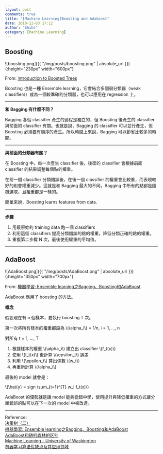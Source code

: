 ```yaml
---
layout: post
comments: true
title: "[Machine Learning]Boosting and Adaboost"
date: 2018-12-03 17:12
author: "Shihs"
category: [Machine Learning]
---
```


## Boosting 

![boosting.png]({{ "/img/posts/boosting.png" | absolute_url }}){:height="230px" width="600px"}

From: [Introduction to Boosted Trees](https://blog.bigml.com/2017/03/14/introduction-to-boosted-trees/)

Boosting 也是一種 Ensemble learning，它會結合多個弱分類器（weak classifiers）成為一個較準確的分類器，也可以應用在 regression 上。

***

**和 Bagging 有什麼不同？**

Bagging 各個 classifier 產生的過程是獨立的，但 Boosting 後產生的 classifier 與前面的 classifier 有關。也就是說，Bagging 的 classifier 可以並行產生，但 Boosting 必須要有順序的產生。所以時間上來說，Bagging 可以節省比較多的時間。

***

**與前面的分類器有關？**

在 Boosting 中，每一次產生 classifier 後，後面的 classifier 會根據前面 classifier 的結果調整每個點的權重。

在前一個 classifier 分類錯誤後，在後一個 classifier 的權重會比較重，而表現較好的則會權重減少。這就是和 Bagging 最大的不同，Bagging 中所有的點都是隨機選取，且權重都是一樣的。

簡單來說，Boosting learns features from data.

***

**步驟**

1. 用最原始的 training data 跑一個 classifiers
2. 利用這個 classifiers 提高分類錯誤的點的權重，降低分類正確的點的權重。
3. 重複第二步驟 N 次，最後使用權重的平均值。

***

## AdaBoost

![AdaBoost.png]({{ "/img/posts/AdaBoost.png" | absolute_url }}){:height="350px" width="700px"}

From: [機器學習: Ensemble learning之Bagging、Boosting和AdaBoost](https://medium.com/@chih.sheng.huang821/機器學習-ensemble-learning之bagging-boosting和adaboost-af031229ebc3)

AdaBoost 應用了 boosting 的方法。

**概念**

假設現在有 n 個樣本，要執行 boosting T 次。

第一次將所有樣本的權重都設為 \\(\alpha_i\\) = 1/n, i = 1, ..., n

對所有 t = 1, ..., T
1. 根據樣本的權重 \\(\alpha_i\\) 建立出 classifier \\(f_t(x)\\)
2. 使用 \\(f_t(x)\\) 後計算 \\(\epsilon_t\\) 誤差
3. 利用 \\(\epsilon_t\\) 算出係數 \\(w_t\\)
4. 再重新計算 \\(\alpha_i\\)

最後的 model 就會是：


\\(\hat{y} = sign \sum_{t=1}^{T} w_i f_t(x)\\)

AdaBoost 的優勢就是讓 model 能夠從錯中學，使用提升與降低權重的方式讓分類錯誤的點可以在下一次的 model 中被改進。

***

Reference:
<br>
[决策树（二）](http://leijun00.github.io/2014/10/decision-tree-2/)
<br>
[機器學習: Ensemble learning之Bagging、Boosting和AdaBoost](https://medium.com/@chih.sheng.huang821/機器學習-ensemble-learning之bagging-boosting和adaboost-af031229ebc3)
<br>
[AdaBoost和随机森林的区别](https://blog.csdn.net/niuniuyuh/article/details/54346930)
<br>
[Machine Learning -  University of Washington](https://www.coursera.org/learn/ml-classification/home/week/5)
<br>
[机器学习算法优缺点及其应用领域](https://blog.csdn.net/mach_learn/article/details/39501849)
